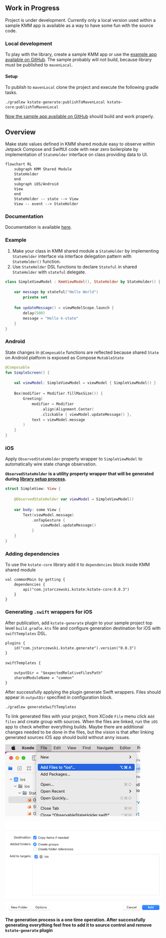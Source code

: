 ## Work in Progress
Project is under development. Currently only a local version used within a sample KMM app is available as a way to have
some fun with the source code. 

### Local development

To play with the library, create a sample KMM app or use the [example app available on GitHub](https://github.com/jstarczewski/kstate-samples).
The sample probably will not build, because library must be published to `mavenLocal`.
#### Setup
To publish to `mavenLocal` clone the project and execute the following gradle tasks.
```
./gradlew kstate-generate:publishToMavenLocal kstate-core:publishToMavenLocal
```
[Now the sample app available on GitHub](https://github.com/jstarczewski/kstate-samples) should build and work properly. 
## Overview

Make state values defined in KMM shared module easy to observe within Jetpack Compose and SwiftUI code with near zero 
boilerplate by implementation of `StateHolder` interface on class providing data to UI.

```mermaid
flowchart RL
    subgraph KMM Shared Module
    StateHolder 
    end
    subgraph iOS/Android
    View
    end
    StateHolder -- state --> View
    View -- event --> StateHolder
```

### Documentation

Documentation is available [here](https://jstarczewski.github.io/kstate/index.html).

### Example
1. Make your class in KMM shared module a `StateHolder` by implementing `StateHolder` interface via interface delegation
pattern with `StateHolder()` function.
2. Use `StateHolder` DSL functions to declare `Stateful` in shared `StateHolder` with `stateful` delegate.
```Kotlin
class SimpleViewModel : KmmViewModel(), StateHolder by StateHolder() {

    var message by stateful("Hello World")
        private set

    fun updateMessage() = viewModelScope.launch {
        delay(500)
        message = "Hello k-state"
    }
}
```
### Android
State changes in `@Composable` functions are reflected because shared `State` on Android platform is exposed as Compose `MutableState`
```kotlin
@Composable
fun SimpleScreen() {

    val viewModel: SimpleViewModel = viewModel { SimpleViewModel() }

    Box(modifier = Modifier.fillMaxSize()) {
        Greeting(
            modifier = Modifier
                .align(Alignment.Center)
                .clickable { viewModel.updateMessage() },
            text = viewModel.message
        )
    }
}
```
### iOS
Apply `ObservedStateHolder` property wrapper to `SimpleViewModel` to automatically wire state change observation.

**`ObservedStateHolder` is a utility property wrapper that will be generated during [library setup process](#Setup).**
```Swift
struct SimpleView: View {
    
    @ObservedStateHolder var viewModel = SimpleViewModel()
    
	var body: some View {
        Text(viewModel.message)
            .onTapGesture {
                viewModel.updateMessage()
            }
	}
}
```

### Adding dependencies

To use the `kstate-core` library add it to `dependencies` block inside KMM shared module

```
val commonMain by getting {
    dependencies {
        api("com.jstarczewski.kstate:kstate-core:0.0.3")
    }
}
```

### Generating `.swift` wrappers for iOS

After publication, add `kstate-generate` plugin to your sample project top level `build.gradle.kts` file and configure
generation destination for iOS with
`swiftTemplates` DSL.

```
plugins {
    id("com.jstarczewski.kstate.generate").version("0.0.3")
}

swiftTemplates {

    outputDir = "$expectedRelativeFilesPath"
    sharedModuleName = "common"
}
```

After successfully applying the plugin generate Swift wrappers. Files should appear in `outputDir` specified in
configuration
block.

```
./gradlew generateSwiftTemplates
```

To link generated files with your project, from XCode `File` menu click `Add files` and create group with sources.
When the files are linked, run the `iOS` app to check whether everything builds. Maybe there are additional changes
needed to be done in the files, but
the vision is that after linking generated sources iOS app should build without anny issues.

![img.png](img.png)

![img_1.png](img_1.png)

**The generation process is a one time operation. After successfully generating everything feel free to add it to source
control and remove `kstate-generate` plugin**
